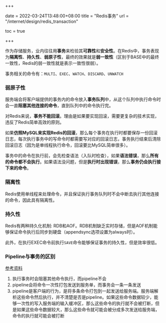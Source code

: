 +++

date = 2022-03-24T13:48:00+08:00
title = "Redis事务"
url = "/internet/design/redis_transaction"

toc = true

+++

作为存储服务，业内往往用**事务**来检验其**可靠性**和**安全性**。在Redis中，事务表现为**隔离性**、**持久性**、**弱原子性**，最终的效果就是**弱一致性**（区别于BASE中的最终一致性，Redis的弱一致性就是表示一致性很弱）。

事务相关的命令有：`MULTI`、`EXEC`、`WATCH`、`DISCARD`、`UNWATCH`

### 弱原子性

服务端会将客户端提供的事务内的命令放入**事务队列**中，从这个队列中执行命令时会一直**阻塞其他连接的命令**，直到队列中的命令执行完。

对Redis来说，**事务不能回滚**。理由是如果要实现回滚，需要更复杂的技术实现，违反了Redis简单高效的原则。

如果**仿照MySQL来实现Redis的回滚**，那么每个事务在执行时都要保存一份回滚日志，每次执行事务中的写命令时都需要写对应的回滚日志，事务执行结束后清除回滚日志（因为是单线程执行命令，回滚要比MySQL简单很多）。

事务中的命令在执行前，会先检查语法（入队时检查），如果**语法错误**，那么**所有的命令都不会执行**。如果语法没问题，但是**执行时出现错误**，那么**事务仍会执行接下来的命令**。

### 隔离性

Redis使用单线程来处理命令，并且保证执行事务队列时不会中断去执行其他连接的命令，因此具有隔离性。

### 持久性

Redis有两种持久化机制: RDB和AOF。RDB机制缺乏实时存储，但是AOF机制能够保证命令执行后同步到硬盘（appendsync选项设置为always时）。

此外，在执行EXEC命令前执行`SAVE`命令能够保证事务的持久性，但是效率很低。

### Pipeline与事务的区别

[参考资料](https://www.zhihu.com/question/422433905)

1. 执行事务时会阻塞其他命令执行，而pipeline不会
2. pipeline会将命令一次性打包发送到服务单，而事务会一条一条发送
3. pipeline是客户端的行为，是将多条命令打包到一起发送给服务端。服务端解析这些命令然后执行，并不清楚是否是pipeline。如果这些命令数据较少，能够一次性的写入服务端的输入缓冲区，那么这些命令的执行就不会被打断，但是如果这些命令数据较大，那么这些命令就可能会被分成多次发送给服务端，命令的执行就可能会被打断